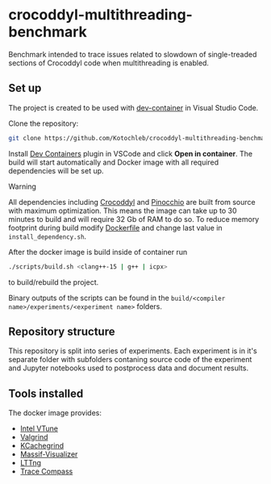 # crocoddyl-multithreading-benchmark
Benchmark intended to trace issues related to slowdown of single-treaded sections of Crocoddyl code when multithreading is enabled.

## Set up

The project is created to be used with [dev-container](https://code.visualstudio.com/docs/devcontainers/containers) in Visual Studio Code.

Clone the repository:
```bash
git clone https://github.com/Kotochleb/crocoddyl-multithreading-benchmark.git --recursive
```

Install [Dev Containers](https://marketplace.visualstudio.com/items?itemName=ms-vscode-remote.remote-containers) plugin in VSCode and click **Open in container**. The build will start automatically and Docker image with all required dependencies will be set up.

> [!WARNING]
> All dependencies including [Crocoddyl](https://github.com/loco-3d/crocoddyl) and [Pinocchio](https://github.com/stack-of-tasks/pinocchio) are built from source with maximum optimization. This means the image can take up to 30 minutes to build and will require 32 Gb of RAM to do so. To reduce memory footprint during build modify [Dockerfile](./.devcontainer/Dockerfile) and change last value in `install_dependency.sh`.

After the docker image is build inside of container run
```bash
./scripts/build.sh <clang++-15 | g++ | icpx>
```
to build/rebuild the project.

Binary outputs of the scripts can be found in the `build/<compiler name>/experiments/<experiment name>` folders.

## Repository structure

This repository is split into series of experiments. Each experiment is in it's separate folder with subfolders contaning source code of the experiment and Jupyter notebooks used to postprocess data and document results.

## Tools installed

The docker image provides:
- [Intel VTune](https://www.intel.com/content/www/us/en/developer/tools/oneapi/vtune-profiler.html)
- [Valgrind](https://valgrind.org/)
- [KCachegrind](https://kcachegrind.sourceforge.net/html/Home.html)
- [Massif-Visualizer](https://github.com/KDE/massif-visualizer)
- [LTTng](https://lttng.org/)
- [Trace Compass](https://eclipse.dev/tracecompass/)
